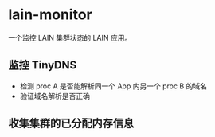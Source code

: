 # lain-monitor

一个监控 LAIN 集群状态的 LAIN 应用。

## 监控 TinyDNS

- 检测 proc A 是否能解析同一个 App 内另一个 proc B 的域名
- 验证域名解析是否正确

## 收集集群的已分配内存信息
